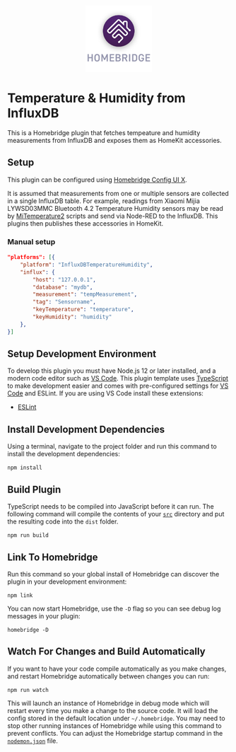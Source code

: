 
<p align="center">

<img src="https://github.com/homebridge/branding/raw/master/logos/homebridge-wordmark-logo-vertical.png" width="150">

</p>


# Temperature & Humidity from InfluxDB

This is a Homebridge plugin that fetches tempeature and humidity measurements from InfluxDB and exposes them as HomeKit accessories.

## Setup

This plugin can be configured using [Homebridge Config UI X](https://github.com/oznu/homebridge-config-ui-x).

It is assumed that measurements from one or multiple sensors are collected in a single InfluxDB table. For example, readings from Xiaomi Mijia LYWSD03MMC Bluetooth 4.2 Temperature Humidity sensors may be read by [MiTemperature2](https://github.com/JsBergbau/MiTemperature2) scripts and send via Node-RED to the InfluxDB. This plugins then publishes these accessories in HomeKit.

### Manual setup

```json
"platforms": [{
    "platform": "InfluxDBTemperatureHumidity",
    "influx": {
        "host": "127.0.0.1",
        "database": "mydb",
        "measurement": "tempMeasurement",
        "tag": "Sensorname",
        "keyTemperature": "temperature",
        "keyHumidity": "humidity"
    },            
}]
```

## Setup Development Environment

To develop this plugin you must have Node.js 12 or later installed, and a modern code editor such as [VS Code](https://code.visualstudio.com/). This plugin template uses [TypeScript](https://www.typescriptlang.org/) to make development easier and comes with pre-configured settings for [VS Code](https://code.visualstudio.com/) and ESLint. If you are using VS Code install these extensions:

* [ESLint](https://marketplace.visualstudio.com/items?itemName=dbaeumer.vscode-eslint)

## Install Development Dependencies

Using a terminal, navigate to the project folder and run this command to install the development dependencies:

```
npm install
```

## Build Plugin

TypeScript needs to be compiled into JavaScript before it can run. The following command will compile the contents of your [`src`](./src) directory and put the resulting code into the `dist` folder.

```
npm run build
```

## Link To Homebridge

Run this command so your global install of Homebridge can discover the plugin in your development environment:

```
npm link
```

You can now start Homebridge, use the `-D` flag so you can see debug log messages in your plugin:

```
homebridge -D
```

## Watch For Changes and Build Automatically

If you want to have your code compile automatically as you make changes, and restart Homebridge automatically between changes you can run:

```
npm run watch
```

This will launch an instance of Homebridge in debug mode which will restart every time you make a change to the source code. It will load the config stored in the default location under `~/.homebridge`. You may need to stop other running instances of Homebridge while using this command to prevent conflicts. You can adjust the Homebridge startup command in the [`nodemon.json`](./nodemon.json) file.

